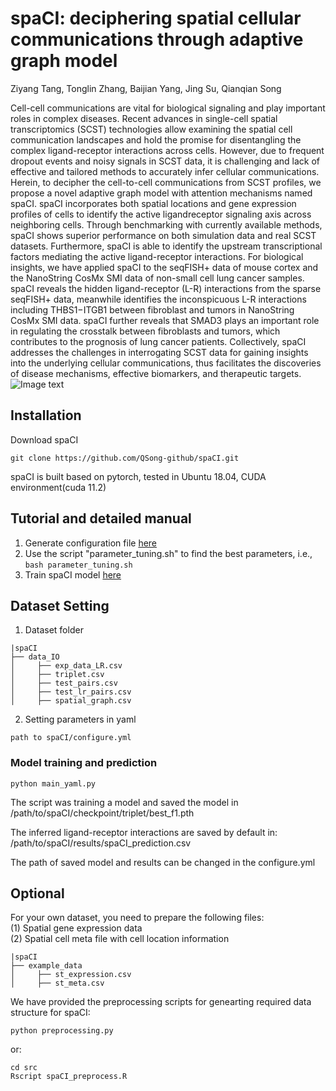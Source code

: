# spaCI: deciphering spatial cellular communications through adaptive graph model
Ziyang Tang, Tonglin Zhang, Baijian Yang, Jing Su, Qianqian Song

Cell-cell communications are vital for biological signaling and play important roles in complex diseases. Recent
advances in single-cell spatial transcriptomics (SCST) technologies allow examining the spatial cell
communication landscapes and hold the promise for disentangling the complex ligand-receptor interactions across
cells. However, due to frequent dropout events and noisy signals in SCST data, it is challenging and lack of
effective and tailored methods to accurately infer cellular communications. Herein, to decipher the cell-to-cell
communications from SCST profiles, we propose a novel adaptive graph model with attention mechanisms named
spaCI. spaCI incorporates both spatial locations and gene expression profiles of cells to identify the active ligandreceptor signaling axis across neighboring cells. Through benchmarking with currently available methods, spaCI
shows superior performance on both simulation data and real SCST datasets. Furthermore, spaCI is able to
identify the upstream transcriptional factors mediating the active ligand-receptor interactions. For biological
insights, we have applied spaCI to the seqFISH+ data of mouse cortex and the NanoString CosMx SMI data of
non-small cell lung cancer samples. spaCI reveals the hidden ligand-receptor (L-R) interactions from the sparse
seqFISH+ data, meanwhile identifies the inconspicuous L-R interactions including THBS1−ITGB1 between
fibroblast and tumors in NanoString CosMx SMI data. spaCI further reveals that SMAD3 plays an important role
in regulating the crosstalk between fibroblasts and tumors, which contributes to the prognosis of lung cancer
patients. Collectively, spaCI addresses the challenges in interrogating SCST data for gaining insights into the
underlying cellular communications, thus facilitates the discoveries of disease mechanisms, effective biomarkers,
and therapeutic targets.
![Image text]('https://github.com/QSong-github/spaCI/blob/main/FIgure%201.png', "Figure 1")

## Installation
Download spaCI
```
git clone https://github.com/QSong-github/spaCI.git
```
spaCI is built based on pytorch, tested in Ubuntu 18.04, CUDA environment(cuda 11.2)

## Tutorial and detailed manual
1. Generate configuration file [here](https://github.com/QSong-github/spaCI/blob/main/tutorials/tutorial_conf.ipynb)
2. Use the script "parameter_tuning.sh" to find the best parameters, i.e., ``` bash parameter_tuning.sh ```
3. Train spaCI model [here](https://github.com/QSong-github/spaCI/blob/main/tutorials/tutorial_train.ipynb)

## Dataset Setting
1. Dataset folder
```
|spaCI
├── data_IO
│     ├── exp_data_LR.csv
│     ├── triplet.csv
│     ├── test_pairs.csv
│     ├── test_lr_pairs.csv
│     ├── spatial_graph.csv
```

2. Setting parameters in yaml
```
path to spaCI/configure.yml
```

### Model training and prediction
```
python main_yaml.py
```
The script was training a model and saved the model in /path/to/spaCI/checkpoint/triplet/best_f1.pth

The inferred ligand-receptor interactions are saved by default in:
/path/to/spaCI/results/spaCI_prediction.csv 

The path of saved model and results can be changed in the configure.yml

## Optional 
For your own dataset, you need to prepare the following files:      
(1) Spatial gene expression data    
(2) Spatial cell meta file with cell location information
```
|spaCI
├── example_data
│     ├── st_expression.csv
│     ├── st_meta.csv
```
We have provided the preprocessing scripts for genearting required data structure for spaCI: 

```
python preprocessing.py
```
or:
```
cd src
Rscript spaCI_preprocess.R
```
